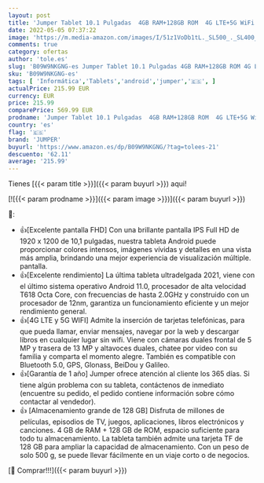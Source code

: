 ```yaml
---
layout: post
title: 'Jumper Tablet 10.1 Pulgadas  4GB RAM+128GB ROM  4G LTE+5G WiFi  Android 11 Touchscreen Tablet  Procesador T618 Octa Core 2.0GHz  1920x1200 FHD IPS  Cámara 5MP+13MP  Tarjeta SIM+GPS  Bluetooth 5.0.'
date: 2022-05-05 07:37:22
image: 'https://m.media-amazon.com/images/I/51z1VoDb1tL._SL500_._SL400_.jpg'
comments: true
category: ofertas
author: 'tole.es'
slug: 'B09W9NKGNG-es Jumper Tablet 10.1 Pulgadas 4GB RAM+128GB ROM 4G LTE+5G...'
sku: 'B09W9NKGNG-es'
tags: [ 'Informática','Tablets','android','jumper','🇪🇸', ]
actualPrice: 215.99 EUR
currency: EUR
price: 215.99
comparePrice: 569.99 EUR
prodname: 'Jumper Tablet 10.1 Pulgadas  4GB RAM+128GB ROM  4G LTE+5G WiFi  Android 11 Touchscreen Tablet  Procesador T618 Octa Core 2.0GHz  1920x1200 FHD IPS  Cámara 5MP+13MP  Tarjeta SIM+GPS  Bluetooth 5.0.'
country: 'es'
flag: '🇪🇸'
brand: 'JUMPER'
buyurl: 'https://www.amazon.es/dp/B09W9NKGNG/?tag=tolees-21'
descuento: '62.11'
average: '215.99'
---
```


Tienes [{{< param title >}}]({{< param buyurl >}}) aqui!

[![{{< param prodname >}}]({{< param image >}})]({{< param buyurl >}})

🔎:

- 👍[Excelente pantalla FHD] Con una brillante pantalla IPS Full HD de 1920 x 1200 de 10,1 pulgadas, nuestra tableta Android puede proporcionar colores intensos, imágenes vívidas y detalles en una vista más amplia, brindando una mejor experiencia de visualización múltiple. pantalla.
- 👍[Excelente rendimiento] La última tableta ultradelgada 2021, viene con el último sistema operativo Android 11.0, procesador de alta velocidad T618 Octa Core, con frecuencias de hasta 2.0GHz y construido con un procesador de 12nm, garantiza un funcionamiento eficiente y un mejor rendimiento general.
- 👍[4G LTE y 5G WIFI] Admite la inserción de tarjetas telefónicas, para que pueda llamar, enviar mensajes, navegar por la web y descargar libros en cualquier lugar sin wifi. Viene con cámaras duales frontal de 5 MP y trasera de 13 MP y altavoces duales, chatee por video con su familia y comparta el momento alegre. También es compatible con Bluetooth 5.0, GPS, Glonass, BeiDou y Galileo.
- 👍[Garantía de 1 año] Jumper ofrece atención al cliente los 365 días. Si tiene algún problema con su tableta, contáctenos de inmediato (encuentre su pedido, el pedido contiene información sobre cómo contactar al vendedor).
- 👍 [Almacenamiento grande de 128 GB] Disfruta de millones de películas, episodios de TV, juegos, aplicaciones, libros electrónicos y canciones. 4 GB de RAM + 128 GB de ROM, espacio suficiente para todo tu almacenamiento. La tableta también admite una tarjeta TF de 128 GB para ampliar la capacidad de almacenamiento. Con un peso de solo 500 g, se puede llevar fácilmente en un viaje corto o de negocios.

[🛒 Comprar!!!]({{< param buyurl >}})
